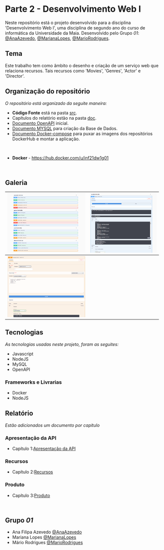 # Parte 2 - Desenvolvimento Web I

Neste repositório está o projeto desenvolvido para a disciplina 'Desenvolvimento Web I', uma disciplina de segundo ano do curso de informática da Universidade da Maia. Desenvolvido pelo Grupo _01_: [@AnaAzevedo](https://github.com/AnaAzevedo2), [@MarianaLopes](https://github.com/marlope02), [@MarioRodrigues](https://github.com/MarioRodrigues2304).

## Tema 

Este trabalho tem como âmbito o desenho e criação de um serviço web que relaciona recursos. Tais recursos como 'Movies', 'Genres', 'Actor' e 'Director'.   

## Organização do repositório 

_O repositório está organizado da seguite maneira:_
* **Código Fonte** está na pasta [src](src/).
* Capítulos do relatório estão na pasta [doc](doc/).
* [Documento OpenAPI](src/api/openapi.yaml) inicial.
* [Documento MYSQL](Queries_base_de_dados.sql) para criação da Base de Dados.
* [Documento Docker-compose](src/docker-compose.yml) para puxar as imagens dos repositórios DockerHub e montar a aplicação.

<br>

* **Docker** - https://hub.docker.com/u/inf21dw1g01

<br>

## Galeria 

| ![recursos](doc/images/image2.png)           | ![Get](doc/images/image3.png)  |
| ---------------------------- | ----------- |
| ![Put](doc/images/image4.png)                | 


## Tecnologias 

_As tecnologias usadas neste projeto, foram as seguites:_
* Javascript
* NodeJS
* MySQL
* OpenAPI


### Frameworks e Livrarias 

* Docker
* NodeJS

## Relatório
_Estão adicionados um documento por capítulo_

### Apresentação da API
* Capítulo 1:[Apresentação da API](doc/c1.md)
### Recursos
* Capítulo 2:[Recursos](doc/c2.md)
### Produto
* Capítulo 3:[Produto](doc/c3.md)

<br>

## Grupo _01_
* Ana Filipa Azevedo [@AnaAzevedo](https://github.com/AnaAzevedo2) 
* Mariana Lopes [@MarianaLopes](https://github.com/marlope02) 
* Mário Rodrigues [@MarioRodrigues](https://github.com/MarioRodrigues2304)
